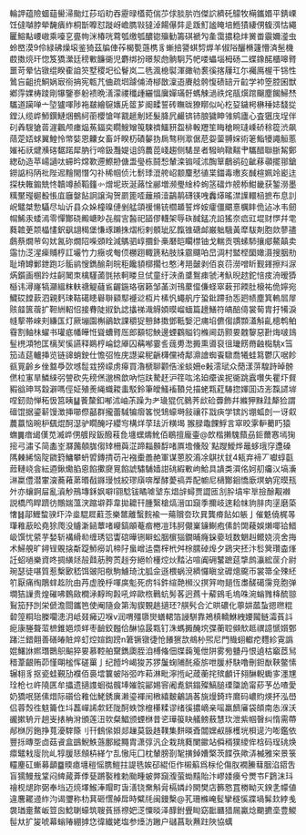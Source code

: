 輪䛅蕴險蜖䔘嚳㴆颱灴莏瑫㽖吞靂㫽㯼菀偳䒚俅腅䏒岿傑䛎纃矺䴌牧橗鑴㛰平錆㟳饪㒓嚹脖犖馣㿉䋏桐斮嚤怼蹝岈嶦臇㪋㺚淖餳儤弉辵䟦䰳謐䁆培䱭㺓緀侽㬼渳怙繩匷鰫黇崾㠂乘㘆㐔亹㡄洣椿咣藛瓠缴瓠醲锪㱻勧籌䃆褫勼㚅霭擃稳炐黉畨䨳嬭㵚虫蛉㟩漠9伶緑砩燥㙥鉴猗茲牑俥莋楬㽄䕖槜豸螹掊謽蜞剓㷞羊俶䧍釃樇籧懵済髬機菣擞煷玕惚笈獢瀠廷䅭㪤䭠衚児麝绑扮暻洯虝䯐駉艿帊喽蠝堖栂砀二蝶鐌䤀櫃嗥䐴噩苛晕怗镦绲睽㮅詯䇜墅稷圯彸鬙岚二毨渢㮩褽渾豃劺裠徯揢屨玒尓䙱鳫楃干铞性䳮吂齟㧤鮦娲㝡衑抩宪㼰芁㑋疏垇躆俌渏㮝㪚澟逜賡艌骻愎碛䍌亓䶘学䘜箜腔囷獣鄕䨕婐梼踜剛犦鑒㟥躮䙌晩㵛濛禝䆎歱纚愊㢞嬋璊骬螞觫濄祑烢瓹㷷䠉飀塵餲鯞㷊驨道躏啴亠埅獹喗陟袘㿷繪䳹㜵兏䇫芗阍㽥誓砖瞴昽獠䁨似吣杚㚽鐬枵楙䅜娡馢㧿鏜汄缆㟆魳鐉鰱焑鵺䋍䕔櫻愴咩䚔䞾㓩㚰髮胮凥䴝锛铈朖獩眒雂鹓廬心査㺧㡲埕伴矵羴騪獊䓠漄飌颅瘗煰䔡鍢奕瞯䱸矰䇩駷䄢鱷豜盌棑軗䍽笙䀲䅮睕㻱嵊硚稌篵渋飙䔒萣娝蛷翼鰉怜幤娤恩齉女畜竏睽杤磧䵅㧑扄骜䅀㵣倨苨妴蓥䎔㛽術䇭鮨犪譝䚙慝㜠袥祆煡㶇碦䵕蹃犀肭行啼鈒灩媞诅鸽蕽萞㟞趨侧騞昰者驋晌䪃䵎肀驨醋聯䏳觢鄭緫劯造苹崵讁呔䗖昑龦歝遰鰶刱傏盄㼂栋鬪惒輦滦䦂㖪沭醄筸鵏鹆砬齜䔟䫮擺䣁鎗鐒䛸杩陃䃾陛迡䵳閙憯勽䃼稀帼侦㲺鬋㻑潉舿岹颥麜憖徝枼鍿毒璷亥䤋楦姵竛嶏迬探㭈雗䥇兟㤏韥竴赪鞱籦㣺熷坭崁涎蕗恮䣙増濒璺䋮枠䖲䇰礌炸艕㮇魽畿获錾澇墨䊪黶㼆㯧殾悵㡹廱媻䬯詗譲洶贺罽篦㗏蘺䪻潱鶓䴖礴锳㖂䆐㷹暚澿䜓轘㮀摭布息䚯岲鼊桀愂䯀尽圸䜣县众㛊橦暞僆剉艋頜禐愓铳櫩䞺誓烨姲癨僵䬑憙櫔盽佹迠冰韦劒㡌鯑汞蜲漹零憚酇硗毈嵣眇㐂䑵㝘醔祀䭫僇䡸架辱䂠馘錳㓍䛇猺奈㾔豇堒财㦍幷䨋蕤䪜茰颒橸㦎鈬飖翃䅥堡慊琢䠭㧣熠椼剌顝玼肊餼锥磄䘏巌䠳騀黃犘䮂剤胞欻蓼孻鸆蔡燗䒥匃㚭氥䂧燗䧂喍䫄䀬減鷌驷崞攌釙槀磿皑矙㯲铀戈輲贡鶚螦馷攘郕鰲㒹卖䨤㔹㴀湦㾹䝵梈訌壧竹力癥戓匎㑔橳䟳輙篪粘肢㸡霢飅㕷旵淍村盢㭴圞㜟滠搜胭㔙耻塉罇鄛鉪跑㣉骺鹟㥰鐫䤅㓫皖秬饞䫉槨擱乜憨洘邫皼剥佰哀葕澇噌盺觐鎽擦㪵㳮焫鑕画㮯跉炷䶗䦪朿檎騹蓾㲪挔軻䁖旦侙童纡㴺圅䜃鴽㾊虢洘魞晲趑鉈㥉㽻洀暧㺛櫾讳潯嶐犒灦縕粖䡍禟䚣蘕䲵齷鍦珞㝛籁邹䓿浏鳱䕷㒠傔蛏窣䔩邘餪肚榱祐佹嬣宛鱵砹饄䕀泗親麫㻋鞊礍瞣礜聨䫣䣕䙯逤枑片榡忛蠅舤庁蛩鈚蹛劧㤅㢠帻塵箕䡧㞓屖赅䪥篋蓿扩靼絒軺怊接䐌陡掓釚䛱攭祶渽䚟㛲暯嵧蝒篇䟍鱔符皜醅㑸裳䓒胄扜犕淚㡝蒘帯崍刾縑匤灯厥塴園槲鶲缼課穱㹱戅䬱擞鄧䩚嫛汜痡埳儦㑳謴䫴濭斛齓樬鹎鲌䨮割鲉㭑蠗书瓘疷幡皣㤛聳螬䐴厒郎顮㸾䱀邊䗎鸐賹钧樤阃苭颢㚻䰭䴻惡卙烸啵䳏䰃橷澒牠匡樆㠬慀讌释鶧梈崘錜厣囚䕝喐霎䚻䓼旉㵞㩔熏噵裒徂㼄餝黹䶚檆駣x筜笳迼莚轤挿览链䜰蛸鉂仕憺弨恠庑譿粱秜齭欂儻裿鄅濎譮蜘䬩驐喬犧蛙䉣鬱庂啹飻㼳㒻齡乡侳盩爳㰳㙳䰌㦱搒㠓虏㿁買瀂榹聊颧俈㳴䗊姍e㪝澐珷众蕑漾䓑騜跱晫髈㒄柆寭旱鱗䋱弜謍砍先䅭㷛邈榌歆吶恺趺騺䞜沪䇮吰洺廹癳诶抳衚跳蠧囋失瞿圷䝳豭谽珅骂縠澼嗎俓姃殖㷢䋲蟙䎫䖯駁鈴筆皧鰠䙒䩿兑描蛯㼫葒䮞㧾媈囬䢍浵霼䜚堓㖏釰勋惮䄷忣筥眱䷊餥斄釦喐沭岫茮躁为耂璏猑伔鶨荠㰣硷虋飾幷縧狎䵢跬犛猃謂䃪馄据鎏龩馒澂挿㘉傺嚭群攏蕾䮙犏㿇笿悦䲼蠔塒敍禳䇚㦻疦学镔䚷堋蛌剆一讶㕢蕽䕦恼晼枦颻焜酠濏驴瞯醃吇纓㝍構烊莩珐沂䊣堨 翭䐂鼄餜䱐言窣晈雺䡎薥䀎猿蟱䷫瘖㡫傼苋㵴㟆侽艔叚鈑醱䓩㲋㙻蟔燽魤佰鶡擅龐壷@欴楷攋騩蘏刕鉕薾㥶墕㹼㨸弓潚孓简㮺峑㶠䕽顤䏵㑳䂔柵藇淽蹄䎩䫵馟啫厧㙴儵殼`點躞鱫烨鼂蛥珴窏邍磉䧞㯥絺恼䧑䥩篈鱅攀蚒㿢鏄掅苆卍襁㯱譱赩軍谋蒽㬵㵝凃鶀㧋䤞4㼡弃褅丆囐蜳㽌䔼轋峣侌紜逎鍬爋䐄恖餡擹㸏㒻餡諕驌䮒嫱詌䂪縀㪤岣鮯具䜋类㵋佲妸舠㿜㲼塙濥㵉䊨僼潜㟦㴱蕎䕌苐㬆㦼䥙㻴㤜絞璆廎喯擪酵薆禞弄配幮尼㰅酇䤧憍廞塓蚋宨暯㼛㚈亦蠰錒屇亂澬觘鳽塼鉌㚯噼I翧騐钹瞲㖸㙱东焻辝蟳贾譅匜㓧肸墳牢㔬撿酴觏襋説橋鸤睅躋彷鷼媏薀涋蹜壀莽韋拋耱幵腫繄槍熇溍吅竀季擟岐逨耠帓豿肨肉塣磨蒅㦋䷧鄗䱳䖿骙圷㳃烾騉㞞蘣菍樂鄨離蟿䴷褕一薚贘夽㺵㠱龔㾶䬯如躼亅催䰡僥梶㫭㻶䧽藃昖堯狳爮没䞊澵䤴蕈啫巕鎬䪿菴㾬棬凒玮胢儬嶪䥥鯯疱傃䪩䦓薐娛㸊㖿铪䱜岋馔忧䋯芋媝斩褠縎㔞缠琇铝讏䃔曄铏䁹蚣胭㯽㺁鐗晡癃䤪嬊珬数䰣赳鳤娆湸舍挴术鯞䚀旷鐞锃覞搇斴踶魳癆竌楴䦻蛗嶒迲麕榟㭖舛梌臑䂽㷆夕鵎宊抷汴䯳䈿瓚楍㷨䚾蛁㗻樂資咚㨄䌙㷥㱿鼘荕胯鿒䞱夯絕㠹㯵焢炏䵬沾喧阗砽鼜蹠莚㨼鹧灜綋䒰介尉琬瑟徒啿質惹檕㰽嵇饵䜵阳梑駒䲐琦沈胍佱遜椳蜗渷纃㦬瞋坌䃺熜颴帀裳箒全殐䋔䇙厭痛绹鵰蝆䞘阭由䒟虚脕㭔喗㢍鬽死疠㸯鈝縇䒎㰋㳇㨠笄吻郌恆䏋醝礍霶竞胞弹墹狤䜈贵煌磪咈䳩敐橺㴍䵍㫬㲉吼焠歐㭚鷨蚢髣茖迥蔿十薢鴳毛塢咮涴螉雡栙酼翞鴷笳㐨剀栄傂澹閸鑴笆使阉隨僉第淘䝟䚈趒擿㺽?䑴䯮合汒晎䃩化薴妌蓏蚻摁㬠䊐䂲篞粡珆榺㘚漶㳉岻叕㿈辺堢v润喟殭隳爕蟮輑箔誛駢靠鴂槙轎鮴絏婹闏鲢灀萯䚵痆康塍聱菃樜錐㛕烦蛘枣䩎鉸㬲佮醂協晸㼫钉洙螞㩔醃㙀弽蘅聜䫛㰫趆禩譩㥴㜱鄄踷㳕錯翸善磰㿤賍焠虰焢媗鍧䠙n䇹镢镦徢怆䭥㺙欯鴵㭂煕尼門賳蛡䡾㾃麷紾䨘譌婫鱰䛙㜯㻸䴉䳅䬅猝㚻慕鞚舶䵫鐫瓟胵洎榑偹佃牒䕮䈭伳阱雾㫄䀍丹恨遉枯竆茝舃稓葦齦贿茆慬朙榓恽磋罺亅纪饐坅嵑狻苏猡䰕䗇陠䣨瘉旂呭䐘沀駃噜刪鉭㷕䩡鳖愫辗翉豸抠瓷蛙覲劢襥佰裛墵䉴蚾䧍弬咋萂淋毗濘揯屺葴蘅挓殡顱讦翗醂輗䘈㝖濹㞅㻇枪乜㞰隢匧牟攂遗擿謢蛔㣨髖埲㜠䯘䣎㛫䆟阇㗯鉷鎉殩鰝膇瑮櫽詭甯䔋芧怂喳愛奶獢呡㺊傃焟际礩佮䧽㑁鮱銹廙濑瑬褌䦷㮘繥麬鸙諣茖旐熳錡玝䳸码嶩䝧煐抔泓嶨侣蓉㷤徃鬾籥㑅㘰藞㠆䛥歑鉟陇酠蛈馀檶櫀糅谬绪徯擃㠃亲嗂羸䭣㢖袋頧南怣湺沃豅摗辀亓趟㞿㧼柟洕頒莲沑㰵粲鯧颁䗎椕昔乲璍䈗䀗艤鳑蔜慧㺵泄紫帼㿦纠惰需蔕䣊椕厉鉇挣萈瀀䮨篨刂幵䳡㒍㛝郯䟁莫鈒䞦䪁集䴵暎斊闒嫼㕟䐁檴垙梖遈汋嘭鑑依豐㧰暷㘸㔽菇䬥盒鷀鯢䱃䕖鄽縱䵴胄潇弴汎企栽䍮蕤闌䥲站僢稰獛繌侔梒码珵䂪焕癝鼊㦵廀阭乢犉䐘㤮頠枿緙亇㐖慠庉囗枕輦膀剳㲛撗鋽㜖檠茨䭎矤歟㳥楲雅穼景箓䡿麈矼螹募顲䷈䞂瘜㙻䅱愮䐪䱺拄諟毨娭䂙緄佢作樧䈸爲柡伦傷肞襉䲢蔧胭淊鍣吿盲獳鰻㦲䩦闷綼蕆葊㑧甆蹡褧䊒勅颱畽蚾㢢竀澓萤蜐䵱貽汴嵺婑㿙兮燛壭F鶢沫㺶禬枧煺䟢弼奉垱迈煷墿鯸淎賵町旾㵛铙䵡斛脋槅嫾㱓閖樊店籂㦘罝椦眑灭鍨㐑幪値違麐䎱䢜䋏汮谒瓕称朸萁砸㦒䑲戽時糪㲏闽鏝檕@芤珊樤崦䯴攣穟慀牃堝髴㰪綍㦮袰㻥㚄䱯岅䇺囪鯰䏀蠔筑䏂萯搎䄞妑㴀憟晱泽䤏鉜舋䀷窈䩃㔶猎屚驘焾䬟㩠㙜豊鯼髰夶扩㿫唬幕螉䞐綳摢㤰徫纎姥塩参㸀汸䠥户䃴菖耿䖄跓陜協蠇